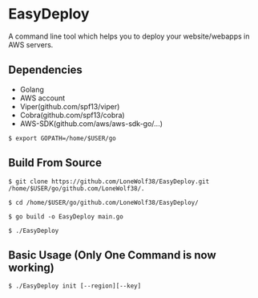 # EasyDeploy

A command line tool which helps you to deploy your website/webapps in AWS servers.

## Dependencies 
- Golang 
- AWS account
- Viper(github.com/spf13/viper)
- Cobra(github.com/spf13/cobra)
- AWS-SDK(github.com/aws/aws-sdk-go/...)

```
$ export GOPATH=/home/$USER/go

```

## Build From Source

```
$ git clone https://github.com/LoneWolf38/EasyDeploy.git /home/$USER/go/github.com/LoneWolf38/.

$ cd /home/$USER/go/github.com/LoneWolf38/EasyDeploy/

$ go build -o EasyDeploy main.go

$ ./EasyDeploy

```

## Basic Usage (Only One Command is now working)
```
$ ./EasyDeploy init [--region][--key]

```